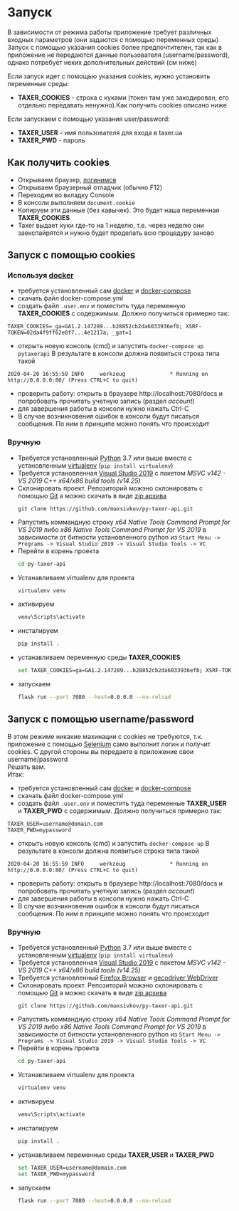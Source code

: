 # Запуск
В зависимости от режима работы приложение требует различных входных параметров (они задаются с помощью переменных среды)
Запуск с помощью указания cookies более предпочтителен, так как в приложение не передаются данные пользователя (username/password), однако потребует неких дополнительных действий (см ниже)

Если запуск идет с помощью указания cookies, нужно установить переменные среды:
* **TAXER_COOKIES** - строка с куками (токен там уже закодирован, его отдельно передавать ненужно).Как получить cookies описано ниже   

Если запускаем с помощью указания user/password:
* **TAXER_USER** - имя пользователя для входа в taxer.ua 
* **TAXER_PWD** - пароль

## Как получить cookies
* Открываем браузер, [логинимся](https://taxer.ua/login)
* Открываем браузерный отладчик (обычно F12)
* Переходим во вкладку Console
* В консоли выполняем `document.cookie`
* Копируем эти данные (без кавычек). Это будет наша переменная **TAXER_COOKIES**
* Taxer выдает куки где-то на 1 неделю, т.е. через неделю они заекспайрятся и нужно будет проделать всю процедуру заново
 
## Запуск с помощью cookies

### Используя [docker](https://www.docker.com/)
- требуется установленный сам [docker](https://www.docker.com/) и [docker-compose](https://docs.docker.com/compose/install/)
- скачать файл docker-compose.yml
- создать файл `.user.env` и поместить туда переменную **TAXER_COOKIES** с содержимым. Должно получиться примерно так:
```env
TAXER_COOKIES=_ga=GA1.2.147289...b28852cb2da6033936efb; XSRF-TOKEN=02da4f9ff62e0f7...4e1217a; _gat=1
```
- открыть новую консоль (cmd) и запустить `docker-сompose up pytaxerapi`
В результате в консоли должна появиться строка типа такой
```log
2020-04-20 16:55:59 INFO     werkzeug              * Running on http://0.0.0.0:80/ (Press CTRL+C to quit)
```
- проверить работу: открыть в браузере http://localhost:7080/docs и попробовать прочитать учетную запись (раздел *account*)
- для завершения работы в консоли нужно нажать Ctrl-C
- В случае возникновения ошибок в консоли будут писаться сообщения. По ним в принципе можно понять что происходит

### Вручную
* Требуется установленный [Python](https://www.python.org/downloads/) 3.7 или выше вместе с установленным [virtualenv](https://virtualenv.pypa.io/en/latest/) (`pip install virtualenv`)
* Требуется установленная [Visual Studio 2019](https://visualstudio.microsoft.com/downloads/) с пакетом _MSVC v142 - VS 2019 C++ x64/x86 build tools (v14.25)_ 
* Cклонировать проект. Репозиторий можэно склонировать с помощью [Git](https://git-scm.com/download) а можно скачать в виде [zip архива](https://github.com/maxsivkov/py-taxer-api/archive/master.zip) 
    ```
    git clone https://github.com/maxsivkov/py-taxer-api.git
    ```
* Pапустить коммандную строку _x64 Native Tools Command Prompt for VS 2019_ либо _x86 Native Tools Command Prompt for VS 2019_ в зависимости от битности установленного python из `Start Menu -> Programs -> Visual Studio 2019 -> Visual Studio Tools -> VC` 
* Перейти в корень проекта
    ```bash
    cd py-taxer-api
    ```
* Устанавливаем virtualenv для проекта 
    ```bash
    virtualenv venv
    ```
* активируем 
    ```bash
    venv\Scripts\activate
    ```
* инсталируем
    ```bash
    pip install .
    ```
* устанавливаем переменную среды **TAXER_COOKIES**
    ```bash
    set TAXER_COOKIES=ga=GA1.2.147289...b28852cb2da6033936efb; XSRF-TOKEN=02da4f9ff62e0f7...4e1217a; _gat=1
    ```
* запускаем
    ```bash
    flask run --port 7080 --host=0.0.0.0 --no-reload
    ```

## Запуск с помощью username/password
В этом режиме никакие махинации с cookies не требуются, т.к. приложение с помощью [Selenium](https://www.selenium.dev/) само выполнит логин и получит cookies.
С другой стороны вы передаете в приложение свои username/password  
Решать вам.  
Итак:
- требуется установленный сам [docker](https://www.docker.com/) и [docker-compose](https://docs.docker.com/compose/install/)
- скачать файл docker-compose.yml
- создать файл `.user.env` и поместить туда переменные **TAXER_USER** и **TAXER_PWD** с содержимым. Должно получиться примерно так:
```env
TAXER_USER=username@domain.com
TAXER_PWD=mypassword
```
- открыть новую консоль (cmd) и запустить `docker-сompose up`
В результате в консоли должна появиться строка типа такой
```log
2020-04-20 16:55:59 INFO     werkzeug              * Running on http://0.0.0.0:80/ (Press CTRL+C to quit)
```
- проверить работу: открыть в браузере http://localhost:7080/docs и попробовать прочитать учетную запись (раздел *account*)
- для завершения работы в консоли нужно нажать Ctrl-C
- В случае возникновения ошибок в консоли будут писаться сообщения. По ним в принципе можно понять что происходит

### Вручную
* Требуется установленный [Python](https://www.python.org/downloads/) 3.7 или выше вместе с установленным [virtualenv](https://virtualenv.pypa.io/en/latest/) (`pip install virtualenv`)
* Требуется установленная [Visual Studio 2019](https://visualstudio.microsoft.com/downloads/) с пакетом _MSVC v142 - VS 2019 C++ x64/x86 build tools (v14.25)_ 
* Требуется установленный [Firefox Browser](https://www.mozilla.org/en-US/firefox/new/) и [gecodriver WebDriver](https://github.com/mozilla/geckodriver/releases)
* Cклонировать проект. Репозиторий можэно склонировать с помощью [Git](https://git-scm.com/download) а можно скачать в виде [zip архива](https://github.com/maxsivkov/py-taxer-api/archive/master.zip) 
    ```
    git clone https://github.com/maxsivkov/py-taxer-api.git
    ```
* Pапустить коммандную строку _x64 Native Tools Command Prompt for VS 2019_ либо _x86 Native Tools Command Prompt for VS 2019_ в зависимости от битности установленного python из `Start Menu -> Programs -> Visual Studio 2019 -> Visual Studio Tools -> VC` 
* Перейти в корень проекта
    ```bash
    cd py-taxer-api
    ```
* Устанавливаем virtualenv для проекта 
    ```bash
    virtualenv venv
    ```
* активируем 
    ```bash
    venv\Scripts\activate
    ```
* инсталируем
    ```bash
    pip install .
    ```
* устанавливаем переменные среды **TAXER_USER** и **TAXER_PWD**
    ```bash
    set TAXER_USER=username@domain.com
    set TAXER_PWD=mypassword
    ```
* запускаем
    ```bash
    flask run --port 7080 --host=0.0.0.0 --no-reload
    ```
